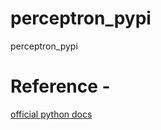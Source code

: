 # perceptron_pypi
perceptron_pypi

# Reference -
[official python docs](https://packaging.python.org/tutorials/packaging-projects/)